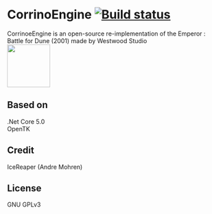 # CorrinoEngine [![Build status](https://ci.appveyor.com/api/projects/status/epp6a74dmenhpcdr/branch/main?svg=true)](https://ci.appveyor.com/project/cookgreen/corrinoengine/branch/main)

CorrinoeEngine is an open-source re-implementation of the Emperor : Battle for Dune (2001) made by Westwood Studio   
<img src="https://user-images.githubusercontent.com/21171007/140613614-cd2c73c0-3caa-4bcb-a744-6b3459d2f74b.png" width="100"/>

## Based on  
.Net Core 5.0  
OpenTK  

## Credit  
IceReaper (Andre Mohren)  

## License
GNU GPLv3  
